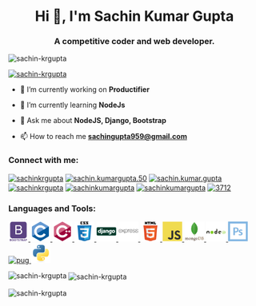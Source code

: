 <h1 align="center">Hi 👋, I'm Sachin Kumar Gupta</h1>
<h3 align="center">A competitive coder and web developer.</h3>

<p align="left"> <img src="https://komarev.com/ghpvc/?username=sachin-krgupta&label=Profile%20views&color=0e75b6&style=flat" alt="sachin-krgupta" /> </p>

<p align="left"> <a href="https://github.com/ryo-ma/github-profile-trophy"><img src="https://github-profile-trophy.vercel.app/?username=sachin-krgupta" alt="sachin-krgupta" /></a> </p>

- 🔭 I’m currently working on **Productifier**

- 🌱 I’m currently learning **NodeJs**

- 💬 Ask me about **NodeJS, Django, Bootstrap**

- 📫 How to reach me **sachingupta959@gmail.com**

<h3 align="left">Connect with me:</h3>
<p align="left">
<a href="https://linkedin.com/in/sachinkrgupta" target="blank"><img align="center" src="https://raw.githubusercontent.com/rahuldkjain/github-profile-readme-generator/neutral-icons/src/images/icons/Social/linked-in-alt.svg" alt="sachinkrgupta" height="30" width="40" /></a>
<a href="https://fb.com/sachin.kumargupta.50" target="blank"><img align="center" src="https://raw.githubusercontent.com/rahuldkjain/github-profile-readme-generator/neutral-icons/src/images/icons/Social/facebook.svg" alt="sachin.kumargupta.50" height="30" width="40" /></a>
<a href="https://instagram.com/sachin.kumar.gupta" target="blank"><img align="center" src="https://raw.githubusercontent.com/rahuldkjain/github-profile-readme-generator/neutral-icons/src/images/icons/Social/instagram.svg" alt="sachin.kumar.gupta" height="30" width="40" /></a>
<a href="https://www.codechef.com/users/sachinkrgupta" target="blank"><img align="center" src="https://cdn.jsdelivr.net/npm/simple-icons@3.1.0/icons/codechef.svg" alt="sachinkrgupta" height="30" width="40" /></a>
<a href="https://www.hackerrank.com/sachinkumargupta" target="blank"><img align="center" src="https://raw.githubusercontent.com/rahuldkjain/github-profile-readme-generator/neutral-icons/src/images/icons/Social/hackerrank.svg" alt="sachinkumargupta" height="30" width="40" /></a>
<a href="https://www.leetcode.com/sachinkumargupta" target="blank"><img align="center" src="https://raw.githubusercontent.com/rahuldkjain/github-profile-readme-generator/neutral-icons/src/images/icons/Social/leet-code.svg" alt="sachinkumargupta" height="30" width="40" /></a>
<a href="https://discord.gg/3712" target="blank"><img align="center" src="https://raw.githubusercontent.com/rahuldkjain/github-profile-readme-generator/neutral-icons/src/images/icons/Social/discord.svg" alt="3712" height="30" width="40" /></a>
</p>

<h3 align="left">Languages and Tools:</h3>
<p align="left"> <a href="https://getbootstrap.com" target="_blank"> <img src="https://raw.githubusercontent.com/devicons/devicon/master/icons/bootstrap/bootstrap-plain-wordmark.svg" alt="bootstrap" width="40" height="40"/> </a> <a href="https://www.cprogramming.com/" target="_blank"> <img src="https://raw.githubusercontent.com/devicons/devicon/master/icons/c/c-original.svg" alt="c" width="40" height="40"/> </a> <a href="https://www.w3schools.com/cpp/" target="_blank"> <img src="https://raw.githubusercontent.com/devicons/devicon/master/icons/cplusplus/cplusplus-original.svg" alt="cplusplus" width="40" height="40"/> </a> <a href="https://www.w3schools.com/css/" target="_blank"> <img src="https://raw.githubusercontent.com/devicons/devicon/master/icons/css3/css3-original-wordmark.svg" alt="css3" width="40" height="40"/> </a> <a href="https://www.djangoproject.com/" target="_blank"> <img src="https://raw.githubusercontent.com/devicons/devicon/master/icons/django/django-original.svg" alt="django" width="40" height="40"/> </a> <a href="https://expressjs.com" target="_blank"> <img src="https://raw.githubusercontent.com/devicons/devicon/master/icons/express/express-original-wordmark.svg" alt="express" width="40" height="40"/> </a> <a href="https://www.w3.org/html/" target="_blank"> <img src="https://raw.githubusercontent.com/devicons/devicon/master/icons/html5/html5-original-wordmark.svg" alt="html5" width="40" height="40"/> </a> <a href="https://developer.mozilla.org/en-US/docs/Web/JavaScript" target="_blank"> <img src="https://raw.githubusercontent.com/devicons/devicon/master/icons/javascript/javascript-original.svg" alt="javascript" width="40" height="40"/> </a> <a href="https://www.mongodb.com/" target="_blank"> <img src="https://raw.githubusercontent.com/devicons/devicon/master/icons/mongodb/mongodb-original-wordmark.svg" alt="mongodb" width="40" height="40"/> </a> <a href="https://nodejs.org" target="_blank"> <img src="https://raw.githubusercontent.com/devicons/devicon/master/icons/nodejs/nodejs-original-wordmark.svg" alt="nodejs" width="40" height="40"/> </a> <a href="https://www.photoshop.com/en" target="_blank"> <img src="https://raw.githubusercontent.com/devicons/devicon/master/icons/photoshop/photoshop-line.svg" alt="photoshop" width="40" height="40"/> </a> <a href="https://pugjs.org" target="_blank"> <img src="https://cdn.worldvectorlogo.com/logos/pug.svg" alt="pug" width="40" height="40"/> </a> <a href="https://www.python.org" target="_blank"> <img src="https://raw.githubusercontent.com/devicons/devicon/master/icons/python/python-original.svg" alt="python" width="40" height="40"/> </a> </p>

<p><img align="left" src="https://github-readme-stats.vercel.app/api/top-langs?username=sachin-krgupta&show_icons=true&locale=en&layout=compact" alt="sachin-krgupta" /></p>

<p>&nbsp;<img align="center" src="https://github-readme-stats.vercel.app/api?username=sachin-krgupta&show_icons=true&locale=en" alt="sachin-krgupta" /></p>

<p><img align="center" src="https://github-readme-streak-stats.herokuapp.com/?user=sachin-krgupta&" alt="sachin-krgupta" /></p>
